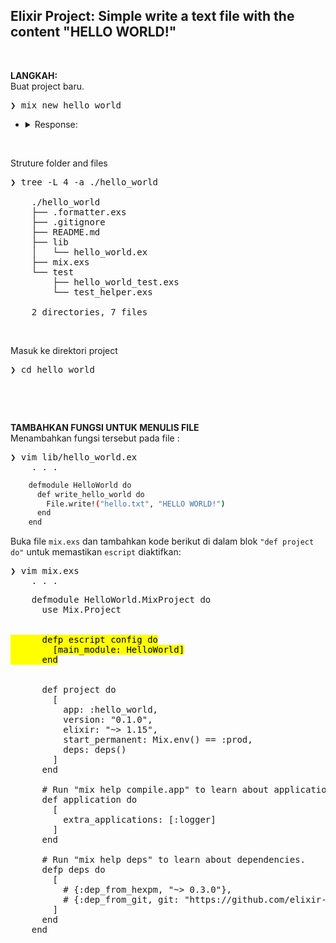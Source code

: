 ## Elixir Project: Simple write a text file with the content "HELLO WORLD!"

&nbsp;

**LANGKAH:** <br />
Buat project baru.
<pre>
❯ mix new hello_world
</pre>
- <details>
    <summary>Response:</summary>

    ```bash
    * creating README.md
    * creating .formatter.exs
    * creating .gitignore
    * creating mix.exs
    * creating lib
    * creating lib/hello_world.ex
    * creating test
    * creating test/test_helper.exs
    * creating test/hello_world_test.exs

    Your Mix project was created successfully.
    You can use "mix" to compile it, test it, and more:

        cd hello_world
        mix test

    Run "mix help" for more commands.
    ```

  </details>

&nbsp;

Struture folder and files
<pre>
❯ tree -L 4 -a ./hello_world

    ./hello_world
    ├── .formatter.exs
    ├── .gitignore
    ├── README.md
    ├── lib
    │   └── hello_world.ex
    ├── mix.exs
    └── test
        ├── hello_world_test.exs
        └── test_helper.exs

    2 directories, 7 files
</pre>

&nbsp;

Masuk ke direktori project
<pre>
❯ cd hello_world
</pre>

&nbsp;

&nbsp;

**TAMBAHKAN FUNGSI UNTUK MENULIS FILE** <br />
Menambahkan fungsi tersebut pada file :
<pre>
❯ vim lib/hello_world.ex
    . . .
</pre>
```bash
    defmodule HelloWorld do
      def write_hello_world do
        File.write!("hello.txt", "HELLO WORLD!")
      end
    end
```

Buka file `mix.exs` dan tambahkan kode berikut di dalam blok `"def project do"` untuk memastikan `escript` diaktifkan:
<pre>
❯ vim mix.exs
    . . .
</pre>
<pre>
    defmodule HelloWorld.MixProject do
      use Mix.Project
    
 
<mark>      defp escript_config do
        [main_module: HelloWorld]
      end</mark>


      def project do
        [
          app: :hello_world,
          version: "0.1.0",
          elixir: "~> 1.15",
          start_permanent: Mix.env() == :prod,
          deps: deps()
        ]
      end
    
      # Run "mix help compile.app" to learn about applications.
      def application do
        [
          extra_applications: [:logger]
        ]
      end
    
      # Run "mix help deps" to learn about dependencies.
      defp deps do
        [
          # {:dep_from_hexpm, "~> 0.3.0"},
          # {:dep_from_git, git: "https://github.com/elixir-lang/my_dep.git", tag: "0.1.0"}
        ]
      end
    end
</pre>

